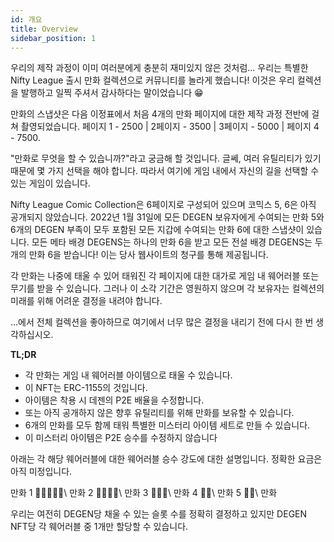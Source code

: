 ```yaml
---
id: 개요
title: Overview
sidebar_position: 1
---
```


우리의 제작 과정이 이미 여러분에게 충분히 재미있지 않은 것처럼... 우리는 특별한 Nifty League 출시 만화 컬렉션으로 커뮤니티를 놀라게 했습니다! 이것은 우리 컬렉션을 발행하고 일찍 주셔서 감사하다는 말이었습니다 😁

만화의 스냅샷은 다음 이정표에서 처음 4개의 만화 페이지에 대한 제작 과정 전반에 걸쳐 촬영되었습니다. 페이지 1 - 2500 | 2페이지 - 3500 | 3페이지 - 5000 | 페이지 4 - 7500.

"만화로 무엇을 할 수 있습니까?"라고 궁금해 할 것입니다. 글쎄, 여러 유틸리티가 있기 때문에 몇 가지 선택을 해야 합니다. 따라서 여기에 게임 내에서 자신의 길을 선택할 수 있는 게임이 있습니다.

Nifty League Comic Collection은 6페이지로 구성되어 있으며 코믹스 5, 6은 아직 공개되지 않았습니다. 2022년 1월 31일에 모든 DEGEN 보유자에게 수여되는 만화 5와 6개의 DEGEN 부족이 모두 포함된 모든 지갑에 수여되는 만화 6에 대한 스냅샷이 있습니다. 모든 메타 배경 DEGENS는 하나의 만화 6을 받고 모든 전설 배경 DEGENS는 두 개의 만화 6을 받습니다! 이는 당사 웹사이트의 청구를 통해 제공됩니다.

각 만화는 나중에 태울 수 있어 태워진 각 페이지에 대한 대가로 게임 내 웨어러블 또는 무기를 받을 수 있습니다. 그러나 이 소각 기간은 영원하지 않으며 각 보유자는 컬렉션의 미래를 위해 어려운 결정을 내려야 합니다.

…에서 전체 컬렉션을 좋아하므로 여기에서 너무 많은 결정을 내리기 전에 다시 한 번 생각하십시오.

**TL;DR**

- 각 만화는 게임 내 웨어러블 아이템으로 태울 수 있습니다.
- 이 NFT는 ERC-1155의 것입니다.
- 아이템은 착용 시 데젠의 P2E 배율을 수정합니다.
- 또는 아직 공개하지 않은 향후 유틸리티를 위해 만화를 보유할 수 있습니다.
- 6개의 만화를 모두 함께 태워 특별한 미스터리 아이템 세트로 만들 수 있습니다.
- 이 미스터리 아이템은 P2E 승수를 수정하지 않습니다

아래는 각 해당 웨어러블에 대한 웨어러블 승수 강도에 대한 설명입니다. 정확한 요금은 아직 미정입니다.

만화 1 💪💪💪💪💪\ 만화 2 💪💪💪💪\ 만화 3 💪💪💪\ 만화 4 💪💪\ 만화 5 💪💪\ 만화


우리는 여전히 DEGEN당 채울 수 있는 슬롯 수를 정확히 결정하고 있지만 DEGEN NFT당 각 웨어러블 중 1개만 할당할 수 있습니다. 
